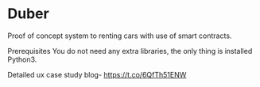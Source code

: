 # Duber
Proof of concept system to renting cars with use of smart contracts.

Prerequisites
You do not need any extra libraries, the only thing is installed Python3.

Detailed ux case study blog- https://t.co/6QfTh51ENW


